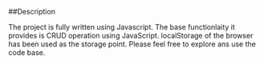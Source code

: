 ##Description

The project is fully written using Javascript. The base functionlaity it provides is CRUD operation using JavaScript. localStorage of the browser has been used as the storage point.
Please feel free to explore ans use the code base.
